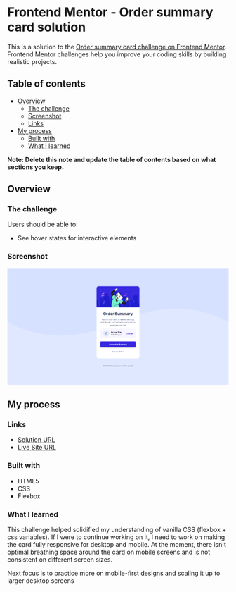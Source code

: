 # Frontend Mentor - Order summary card solution

This is a solution to the [Order summary card challenge on Frontend Mentor](https://www.frontendmentor.io/challenges/order-summary-component-QlPmajDUj). Frontend Mentor challenges help you improve your coding skills by building realistic projects. 

## Table of contents

- [Overview](#overview)
  - [The challenge](#the-challenge)
  - [Screenshot](#screenshot)
  - [Links](#links)
- [My process](#my-process)
  - [Built with](#built-with)
  - [What I learned](#what-i-learned)

**Note: Delete this note and update the table of contents based on what sections you keep.**

## Overview

### The challenge

Users should be able to:

- See hover states for interactive elements

### Screenshot

![](./images/order-summary.png)

## My process

### Links

- [Solution URL](https://github.com/jma26/Order-Summary-FE-Mentor-1)
- [Live Site URL](https://jma26.github.io/Order-Summary-FE-Mentor-1/)

### Built with

- HTML5
- CSS
- Flexbox

### What I learned

This challenge helped solidified my understanding of vanilla CSS (flexbox + css variables). If I were to continue working on it, I need to work on making the card fully responsive for desktop and mobile. At the moment, there isn't optimal breathing space around  the card on mobile screens and is not consistent on different screen sizes.

Next focus is to practice more on mobile-first designs and scaling it up to larger desktop screens